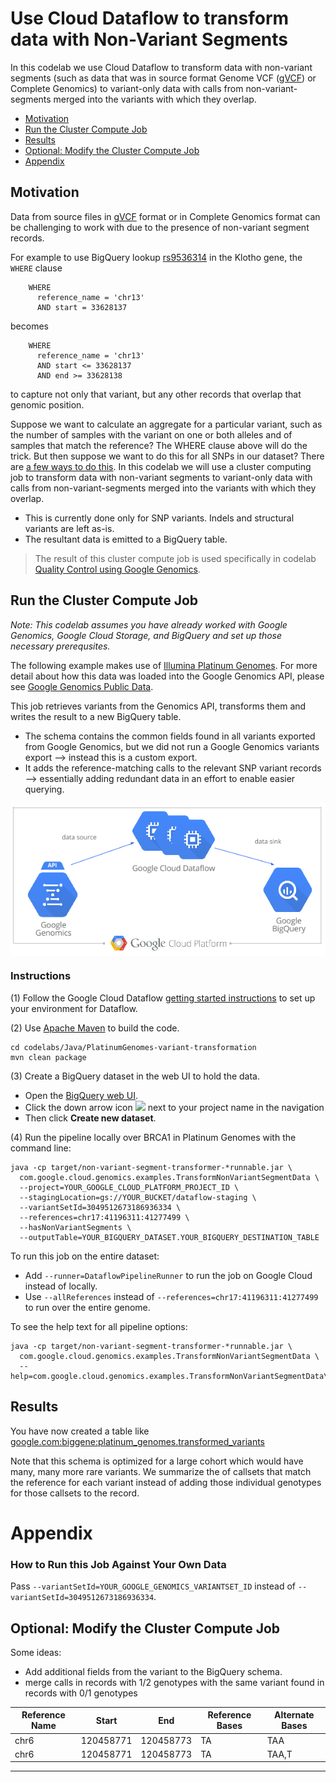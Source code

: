 # Use Cloud Dataflow to transform data with Non-Variant Segments

In this codelab we use Cloud Dataflow to transform data with non-variant segments (such as data that was in source format Genome VCF ([gVCF](https://sites.google.com/site/gvcftools/home/about-gvcf/gvcf-conventions)) or Complete Genomics) to variant-only data with calls from non-variant-segments merged into the variants with which they overlap. 

* [Motivation](#motivation)
* [Run the Cluster Compute Job](#run-the-cluster-compute-job)
* [Results](#results)
* [Optional: Modify the Cluster Compute Job](#optional-modify-the-cluster-compute-job)
* [Appendix](#appendix)

## Motivation

Data from source files in [gVCF](https://sites.google.com/site/gvcftools/home/about-gvcf/gvcf-conventions) format or in Complete Genomics format can be challenging to work with due to the presence of non-variant segment records.

For example to use BigQuery lookup [rs9536314](http://www.ncbi.nlm.nih.gov/SNP/snp_ref.cgi?rs=rs9536314) in the Klotho gene, the `WHERE` clause
```
    WHERE
      reference_name = 'chr13'
      AND start = 33628137
```
becomes
```
    WHERE
      reference_name = 'chr13'
      AND start <= 33628137
      AND end >= 33628138
```
to capture not only that variant, but any other records that overlap that genomic position.

Suppose we want to calculate an aggregate for a particular variant, such as the number of samples with the variant on one or both alleles and of samples that match the reference?  The WHERE clause above will do the trick.  But then suppose we want to do this for all SNPs in our dataset?  There are [a few ways to do this](https://github.com/googlegenomics/bigquery-examples/tree/master/pgp/data-stories/schema-comparisons#motivation). In this codelab we will use a cluster computing job to transform data with non-variant segments to variant-only data with calls from non-variant-segments merged into the variants with which they overlap.

* This is currently done only for SNP variants. Indels and structural variants are left as-is.  
* The resultant data is emitted to a BigQuery table.

> The result of this cluster compute job is used specifically in codelab [Quality Control using Google Genomics](../../R/PlatinumGenomes-QC).

## Run the Cluster Compute Job

_Note: This codelab assumes you have already worked with Google Genomics, Google Cloud Storage, and BigQuery and set up those necessary prerequsites._

The following example makes use of [Illumina Platinum Genomes](http://www.illumina.com/platinumgenomes/).  For more detail about how this data was loaded into the Google Genomics API, please see [Google Genomics Public Data](https://cloud.google.com/genomics/data/platinum-genomes).

This job retrieves variants from the Genomics API, transforms them and writes the result to a new BigQuery table.

* The schema contains the common fields found in all variants exported from Google Genomics, but we did not run a Google Genomics variants export --> instead this is a custom export.
* It adds the reference-matching calls to the relevant SNP variant records --> essentially adding redundant data in an effort to enable easier querying.

<img src="Dataflow.png" title="Use Cloud Dataflow to transform data with Non-Variant Segments" alt="Use Cloud Dataflow to transform data with Non-Variant Segments" style="display: block; margin: auto;" />

### Instructions

(1) Follow the Google Cloud Dataflow [getting started instructions](https://cloud.google.com/dataflow/getting-started) to set up your environment for Dataflow.

(2) Use [Apache Maven](http://maven.apache.org/download.cgi) to build the code.
```
cd codelabs/Java/PlatinumGenomes-variant-transformation
mvn clean package
```
(3) Create a BigQuery dataset in the web UI to hold the data.

* Open the [BigQuery web UI](https://bigquery.cloud.google.com/).
* Click the down arrow icon <img src=https://cloud.google.com/bigquery/images/icon-down-arrow.png> next to your project name in the navigation
* Then click **Create new dataset**.

(4) Run the pipeline locally over BRCA1 in Platinum Genomes with the command line:
```
java -cp target/non-variant-segment-transformer-*runnable.jar \
  com.google.cloud.genomics.examples.TransformNonVariantSegmentData \
  --project=YOUR_GOOGLE_CLOUD_PLATFORM_PROJECT_ID \
  --stagingLocation=gs://YOUR_BUCKET/dataflow-staging \
  --variantSetId=3049512673186936334 \
  --references=chr17:41196311:41277499 \
  --hasNonVariantSegments \
  --outputTable=YOUR_BIGQUERY_DATASET.YOUR_BIGQUERY_DESTINATION_TABLE
```

To run this job on the entire dataset:

* Add `--runner=DataflowPipelineRunner` to run the job on Google Cloud instead of locally.
* Use `--allReferences` instead of `--references=chr17:41196311:41277499` to run over the entire genome.

To see the help text for all pipeline options:
```
java -cp target/non-variant-segment-transformer-*runnable.jar \
  com.google.cloud.genomics.examples.TransformNonVariantSegmentData \
  --help=com.google.cloud.genomics.examples.TransformNonVariantSegmentData\$Options
```

## Results

You have now created a table like [google.com:biggene:platinum_genomes.transformed_variants](https://bigquery.cloud.google.com/table/google.com:biggene:platinum_genomes.multisample_variants?pli=1)

Note that this schema is optimized for a large cohort which would have many, many more rare variants. We summarize the of callsets that match the reference for each variant instead of adding those individual genotypes for those callsets to the record.

# Appendix

### How to Run this Job Against Your Own Data

Pass `--variantSetId=YOUR_GOOGLE_GENOMICS_VARIANTSET_ID` instead of `--variantSetId=3049512673186936334`.

## Optional: Modify the Cluster Compute Job

Some ideas:

* Add additional fields from the variant to the BigQuery schema.
* merge calls in records with 1/2 genotypes with the same variant found in records with 0/1 genotypes

Reference Name | Start     | End       | Reference Bases | Alternate Bases
---------------|-----------|-----------|-----------------|-----------------
chr6           | 120458771 | 120458773 |TA               |TAA
chr6           | 120458771 | 120458773 |TA               |TAA,T
 
--------------------------------------------------------


